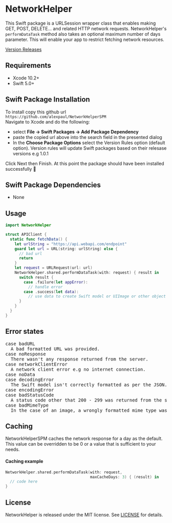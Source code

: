 # NetworkHelper

This Swift package is a URLSession wrapper class that enables making GET, POST, DELETE... and related HTTP network requests. NetworkHelper's ```performDataTask``` method also takes an optional maximum number of days parameter. This will enable your app to restrict fetching network resources. 


[Version Releases](https://github.com/alexpaul/NetworkHelperSPM/releases)

## Requirements 

* Xcode 10.2+ 
* Swift 5.0+ 

## Swift Package Installation 

To install copy this github url
```https://github.com/alexpaul/NetworkHelperSPM```  
Navigate to Xcode and do the following: 
 - select **File -> Swift Packages -> Add Package Dependency** 
 - paste the copied url above into the search field in the presented dialog
 - In the **Choose Package Options** select the Version Rules option (default option). Version rules will update Swift packages based on their relesase versions e.g 1.0.1
 
 Click Next then Finish. 
 At this point the package should have been installed successfully 🥳 

## Swift Package Dependencies 

* None

## Usage 

```swift
import NetworkHelper

struct APIClient {
  static func fetchData() {
    let urlString = "https://api.webapi.com/endpoint"
    guard let url = URL(string: urlString) else {
      // bad url 
      return 
    }
    let request = URLRequest(url: url) 
    NetworkHelper.shared.performDataTask(with: request) { result in 
      switch result {
        case .failure(let appError): 
          // handle error
        case .success(let data): 
          // use data to create Swift model or UIImage or other object as needed
      }
    }
  }
}
```

## Error states 

<pre>
case badURL
  A bad formatted URL was provided.
case noResponse
  There wasn't any response returned from the server.
case networkClientError
  A network client error e.g no internet connection. 
case noData
case decodingError
  The Swift model isn't correctly formatted as per the JSON. 
case encodingError
case badStatusCode
  A status code other that 200 - 299 was returned from the server. 
case badMimeType
  In the case of an image, a wrongly formatted mime type was found. 
</pre>

## Caching 

NetworkHelperSPM caches the network response for a day as the default. This value can be overridden to be 0 or a value that is sufficient to your needs. 

#### Caching example 

```swift 
NetworkHelper.shared.performDataTask(with: request,
                                     maxCacheDays: 3) { (result) in
  // code here
}
```

## License

NetworkHelper is released under the MIT license. See [LICENSE](https://github.com/alexpaul/NetworkHelperSPM/blob/master/LICENSE) for details.

